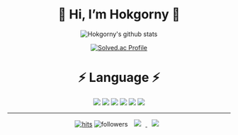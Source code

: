 <div align=center><h1>👋 Hi, I’m Hokgorny 👋</h1></div>
  
<div align=center>
  
  ![Hokgorny's github stats](https://github-readme-stats.vercel.app/api?username=Hokgorny&show_icons=true&theme=radical)

  [![Solved.ac Profile](http://mazassumnida.wtf/api/generate_badge?boj=123kbg)](https://solved.ac/123kbg)  
  
</div>

<div align=center><h1>⚡️ Language ⚡️</h1></div>

<div align=center>
  


<img src ="https://img.shields.io/badge/Python-3776AB.svg?&style=for-the-badge&logo=Python&logoColor=white">
<img src="https://img.shields.io/badge/html5-E34F26?style=for-the-badge&logo=html5&logoColor=white">
<img src="https://img.shields.io/badge/css3-1572B6?style=for-the-badge&logo=css3&logoColor=white">
<img src="https://img.shields.io/badge/javascript-F7DF1E?style=for-the-badge&logo=javascript&logoColor=black">
<img src="https://img.shields.io/badge/node.js-339933?style=for-the-badge&logo=Node.js&logoColor=white">
<img src="https://img.shields.io/badge/amazonaws-232F3E?style=for-the-badge&logo=amazonaws&logoColor=white">
  
  
<hr>

[![hits](https://hits.seeyoufarm.com/api/count/incr/badge.svg?url=https%3A%2F%2Fgithub.com%2FHokgorny&count_bg=%237A7A7A&title_bg=%23FFADCC&icon=reverbnation.svg&icon_color=%23FF0000&title=hits&edge_flat=false)](https://hits.seeyoufarm.com)
![followers](https://img.shields.io/github/followers/Hokgorny?style=social)
<a href="https://hokgorny.ga/">
  <img
    src="http://img.shields.io/badge/Blog-655ced?style=flat&logo=github&link=https://hokgorny.ga/"
style="height : auto; margin-left : 10px; margin-right : 10px;"/>
</a> 
<a href="mailto:123kbg@naver.com">
  <img
    src="https://img.shields.io/badge/Gmail-d14836?style=flat-square&logo=Gmail&logoColor=white&link=mailto:123kbg@naver.com"
style="height : auto; margin-left : 10px; margin-right : 10px;"/>
</a>  
  
</div>

